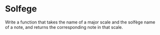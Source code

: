 # Solfege

Write a function that takes the name of a major scale and the solfège name of a note, and returns the corresponding note in that scale.